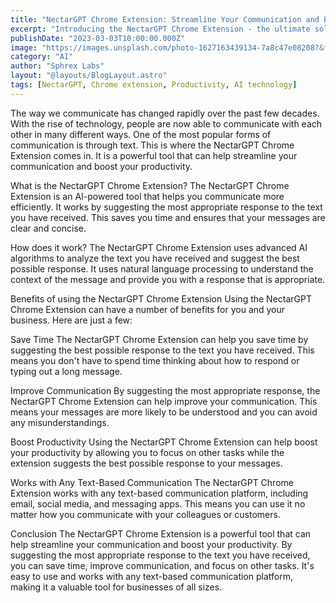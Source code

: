 ```yaml
---
title: "NectarGPT Chrome Extension: Streamline Your Communication and Boost Productivity"
excerpt: "Introducing the NectarGPT Chrome Extension - the ultimate solution to streamline your communication and enhance your productivity. This powerful tool utilizes advanced language models to provide you with highly accurate and natural language responses, helping you to respond to messages and emails faster than ever before. With the ability to customize your responses and create your own shortcuts, NectarGPT makes it easy to stay on top of your inbox and communicate more efficiently. Read on to learn more about how NectarGPT can help you take your productivity to the next level."
publishDate: "2023-03-03T10:00:00.000Z"
image: "https://images.unsplash.com/photo-1627163439134-7a8c47e08208?&fit=crop&w=430&h=240"
category: "AI"
author: "Sphrex Labs"
layout: "@layouts/BlogLayout.astro"
tags: [NectarGPT, Chrome extension, Productivity, AI technology]
---
```


The way we communicate has changed rapidly over the past few decades. With the rise of technology, people are now able to communicate with each other in many different ways. One of the most popular forms of communication is through text. This is where the NectarGPT Chrome Extension comes in. It is a powerful tool that can help streamline your communication and boost your productivity.

What is the NectarGPT Chrome Extension?
The NectarGPT Chrome Extension is an AI-powered tool that helps you communicate more efficiently. It works by suggesting the most appropriate response to the text you have received. This saves you time and ensures that your messages are clear and concise.

How does it work?
The NectarGPT Chrome Extension uses advanced AI algorithms to analyze the text you have received and suggest the best possible response. It uses natural language processing to understand the context of the message and provide you with a response that is appropriate.

Benefits of using the NectarGPT Chrome Extension
Using the NectarGPT Chrome Extension can have a number of benefits for you and your business. Here are just a few:

Save Time
The NectarGPT Chrome Extension can help you save time by suggesting the best possible response to the text you have received. This means you don't have to spend time thinking about how to respond or typing out a long message.

Improve Communication
By suggesting the most appropriate response, the NectarGPT Chrome Extension can help improve your communication. This means your messages are more likely to be understood and you can avoid any misunderstandings.

Boost Productivity
Using the NectarGPT Chrome Extension can help boost your productivity by allowing you to focus on other tasks while the extension suggests the best possible response to your messages.

Works with Any Text-Based Communication
The NectarGPT Chrome Extension works with any text-based communication platform, including email, social media, and messaging apps. This means you can use it no matter how you communicate with your colleagues or customers.

Conclusion
The NectarGPT Chrome Extension is a powerful tool that can help streamline your communication and boost your productivity. By suggesting the most appropriate response to the text you have received, you can save time, improve communication, and focus on other tasks. It's easy to use and works with any text-based communication platform, making it a valuable tool for businesses of all sizes.